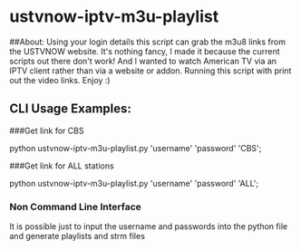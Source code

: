 # ustvnow-iptv-m3u-playlist


##About:
Using your login details this script can grab the m3u8 links from the USTVNOW website. It's nothing fancy, I made it because the current scripts out there don't work! And I wanted to watch American TV via an IPTV client rather than via a website or addon. Running this script with print out the video links. Enjoy :)


## CLI Usage Examples:


###Get link for CBS


python ustvnow-iptv-m3u-playlist.py 'username' 'password' 'CBS';


###Get link for ALL stations


python ustvnow-iptv-m3u-playlist.py 'username' 'password' 'ALL';


### Non Command Line Interface


It is possible just to input the username and passwords into the python file and generate playlists and strm files
